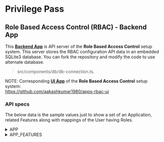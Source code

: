 # Privilege Pass
## Role Based Access Control (RBAC) - Backend App
This <b><u>Backend App</u></b> is API server of the <b>Role Based Access Control</b> setup system. This server stores the RBAC configuration API data in an embedded SQLite3 database. You can fork the repository and modify the code to use alternate database. 
> src/components/db/db-connection.ts.

NOTE: Corresponding <b><u>UI App</u></b> of the <b>Role Based Access Control</b> setup system:  
https://github.com/aakashkumar1980/apps-rbac-ui


### API specs
The below data is the sample values just to show a set of an Application, related Features along with mappings of the User having Roles.

<details>
<summary>APP</summary>

-- GET /api/app
```json
response ->
[
  {
    "id": 2,
    "code": "COLLEGE",
    "description": "College Management App"
  },
  {
    "id": 1,
    "code":"E-COMMERCE",
    "description":"E-Commerce App"
  }
]
```
</br>

-- POST /api/app
```json
request ->
{
    "code":"COLLEGE",
    "description":"College Management App"
}

response ->
{
    "id":2
}
```
<br/>

-- DELETE /api/app/<b>COLLEGE</b>
```sh
response ->
{
    "changes":1
}
```
</details>

<details>
<summary>APP_FEATURES</summary>

-- GET /api/app_features
```json
response ->
[
    {
        "code":"STUDENT_DIRECTORY",
        "description":"Access Student Directory",
        "appCode":"COLLEGE",
        "appDescription":"College Management App"
    },
    {"code":"COURSE_MANAGEMENT","description":"Manage Courses","appCode":"COLLEGE","appDescription":"College Management App"},{"code":"EXAM_SCHEDULE","description":"Manage Exam Schedules","appCode":"COLLEGE","appDescription":"College Management App"},{"code":"E-COM_ANALYTICS","description":"Access E-commerce Analytics","appCode":"E-COMMERCE","appDescription":"E-Commerce App"},{"code":"ORDER_MANAGEMENT","description":"Manage Customer Orders","appCode":"E-COMMERCE","appDescription":"E-Commerce App"},{"code":"CUSTOMER_REVIEWS","description":"View Customer Reviews","appCode":"E-COMMERCE","appDescription":"E-Commerce App"},{"code":"PRODUCT_LIST","description":"View Products List","appCode":"E-COMMERCE","appDescription":"E-Commerce App"}]
```
</br>

-- POST /api/app_features
```json
request ->
{
    "code": "COLLEGE",
    "description": "College Management App"
}

response ->
{
    "id": 2
}
```
<br/>

-- DELETE /api/app_features/<b>COLLEGE</b>
```sh
response ->
{
    "changes": 1
}
```
</details>